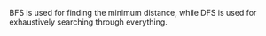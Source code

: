 BFS is used for finding the minimum distance, while DFS is used for exhaustively searching through everything.